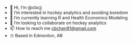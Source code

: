 - 👋 Hi, I’m @cbcjj
- 👀 I’m interested in hockey analytics and avoiding boredom
- 🌱 I’m currently learning R and Health Economics Modeling
- 💞️ I’m looking to collaborate on hockey analytics
- 📫 How to reach me cbchen91@gmail.com
- ☃️ Based in Edmonton, AB

<!---
cbcjj/cbcjj is a ✨ special ✨ repository because its `README.md` (this file) appears on your GitHub profile.
You can click the Preview link to take a look at your changes.
--->
